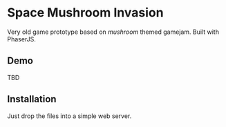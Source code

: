# Space Mushroom Invasion

Very old game prototype based on _mushroom_ themed gamejam. Built with PhaserJS.

## Demo

TBD

## Installation

Just drop the files into a simple web server.